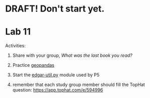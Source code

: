 # DRAFT!  Don't start yet.

# Lab 11

Activities:

1. Share with your group, *What was the last book you read?*

2. Practice [geopandas](./geopandas)

3. Start the [edgar-util.py](./edgar-util) module used by P5

4. remember that each study group member should fill the TopHat question: https://app.tophat.com/e/594996
